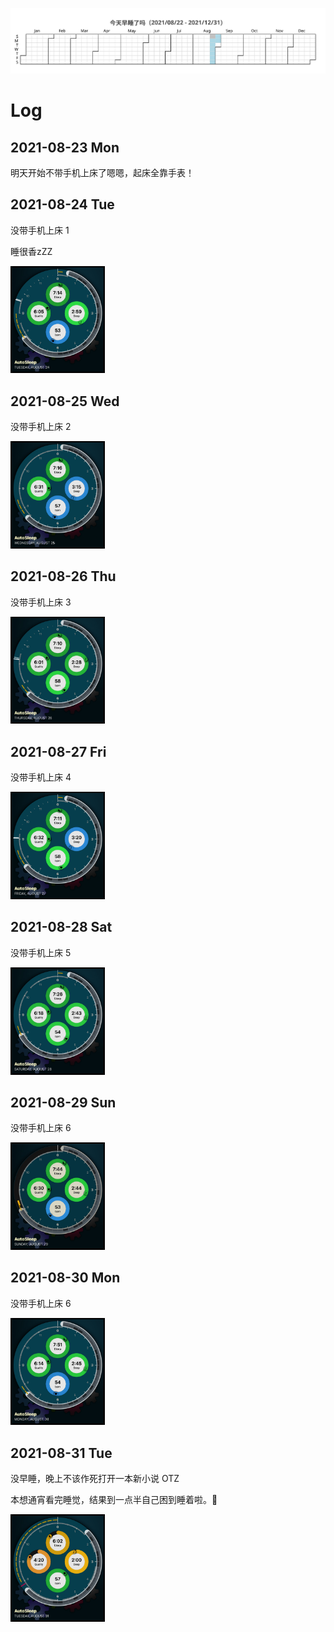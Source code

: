 ![](/Sleep/sleep.svg)

# Log

## 2021-08-23 Mon

明天开始不带手机上床了嗯嗯，起床全靠手表！

## 2021-08-24 Tue

没带手机上床 1

睡很香zZZ

<img src="/Sleep/0824.jpeg" width="30%">

## 2021-08-25 Wed

没带手机上床 2

<img src="/Sleep/0825.jpeg" width="30%">

## 2021-08-26 Thu

没带手机上床 3

<img src="/Sleep/0826.jpeg" width="30%">

## 2021-08-27 Fri

没带手机上床 4

<img src="/Sleep/0827.jpeg" width="30%">

## 2021-08-28 Sat

没带手机上床 5

<img src="/Sleep/0828.jpeg" width="30%">

## 2021-08-29 Sun

没带手机上床 6

<img src="/Sleep/0829.jpeg" width="30%">

## 2021-08-30 Mon

没带手机上床 6

<img src="/Sleep/0830.jpeg" width="30%">

## 2021-08-31 Tue

没早睡，晚上不该作死打开一本新小说 OTZ

本想通宵看完睡觉，结果到一点半自己困到睡着啦。🥱

<img src="/Sleep/0831.jpeg" width="30%">
